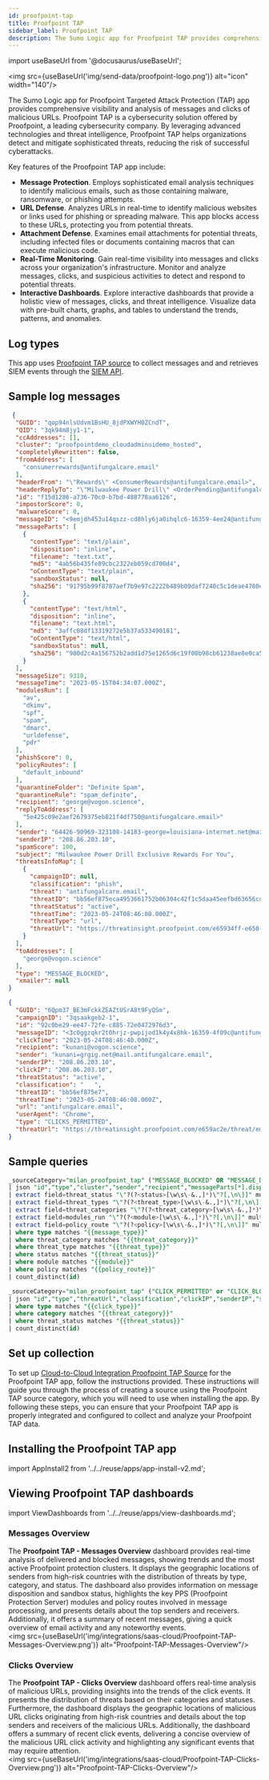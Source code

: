 ```yaml
---
id: proofpoint-tap
title: Proofpoint TAP
sidebar_label: Proofpoint TAP
description: The Sumo Logic app for Proofpoint TAP provides comprehensive visibility and analysis of messages and clicks of malicious URLs to improve your security posture.
---
```


import useBaseUrl from '@docusaurus/useBaseUrl';

<img src={useBaseUrl('img/send-data/proofpoint-logo.png')} alt="icon" width="140"/>

The Sumo Logic app for Proofpoint Targeted Attack Protection (TAP) app provides comprehensive visibility and analysis of messages and clicks of malicious URLs. Proofpoint TAP is a cybersecurity solution offered by Proofpoint, a leading cybersecurity company. By leveraging advanced technologies and threat intelligence, Proofpoint TAP helps organizations detect and mitigate sophisticated threats, reducing the risk of successful cyberattacks.

Key features of the Proofpoint TAP app include:

- **Message Protection**. Employs sophisticated email analysis techniques to identify malicious emails, such as those containing malware, ransomware, or phishing attempts.
- **URL Defense**. Analyzes URLs in real-time to identify malicious websites or links used for phishing or spreading malware. This app blocks access to these URLs, protecting you from potential threats.
- **Attachment Defense**. Examines email attachments for potential threats, including infected files or documents containing macros that can execute malicious code.
- **Real-Time Monitoring**. Gain real-time visibility into messages and clicks across your organization's infrastructure. Monitor and analyze messages, clicks, and suspicious activities to detect and respond to potential threats.
- **Interactive Dashboards**. Explore interactive dashboards that provide a holistic view of messages, clicks, and threat intelligence. Visualize data with pre-built charts, graphs, and tables to understand the trends, patterns, and anomalies.

## Log types

This app uses [Proofpoint TAP source](/docs/send-data/hosted-collectors/cloud-to-cloud-integration-framework/proofpoint-tap-source/) to collect messages and and retrieves SIEM events through the [SIEM API](https://help.proofpoint.com/Threat_Insight_Dashboard/API_Documentation/SIEM_API).

## Sample log messages

```json title="Sample Message Event"
 {
  "GUID": "qop94nlsUdvm1BsHU_8jdPXWYH0ZCndT",
  "QID": "3qk94m8jy1-1",
  "ccAddresses": [],
  "cluster": "proofpointdemo_cloudadminuidemo_hosted",
  "completelyRewritten": false,
  "fromAddress": [
    "consumerrewards@antifungalcare.email"
  ],
  "headerFrom": "\"Rewards\" <ConsumerRewards@antifungalcare.email>",
  "headerReplyTo": "\"Milwaukee Power Drill\" <OrderPending@antifungalcare.email>",
  "id": "f15d1286-a736-70c0-b7bd-488778aa6126",
  "impostorScore": 0,
  "malwareScore": 0,
  "messageID": "<9emjdh453u14qszz-cd8hly6ja0ihqlc6-16359-4ee24@antifungalcare.email>",
  "messageParts": [
    {
      "contentType": "text/plain",
      "disposition": "inline",
      "filename": "text.txt",
      "md5": "4ab56b435fe89cbc2322eb059cd700d4",
      "oContentType": "text/plain",
      "sandboxStatus": null,
      "sha256": "91795b99f8787aef7b9e97c2222b489b09daf7240c5c1deae4780e63ba441e07"
    },
    {
      "contentType": "text/html",
      "disposition": "inline",
      "filename": "text.html",
      "md5": "3affc08df13319272e5b37a533490181",
      "oContentType": "text/html",
      "sandboxStatus": null,
      "sha256": "980d2c4a156752b2add1d75e1265d6c19f00b98cb61238ae8e0ca5fd89ffe8a1"
    }
  ],
  "messageSize": 9318,
  "messageTime": "2023-05-15T04:34:07.000Z",
  "modulesRun": [
    "av",
    "dkimv",
    "spf",
    "spam",
    "dmarc",
    "urldefense",
    "pdr"
  ],
  "phishScore": 0,
  "policyRoutes": [
    "default_inbound"
  ],
  "quarantineFolder": "Definite Spam",
  "quarantineRule": "spam_definite",
  "recipient": "george@vogon.science",
  "replyToAddress": [
    "5e425c09e2aef2679375eb821f4df750@antifungalcare.email>"
  ],
  "sender": "64426-90969-323108-14183-george=louisiana-internet.net@mail.antifungalcare.email",
  "senderIP": "208.86.203.10",
  "spamScore": 100,
  "subject": "Milwaukee Power Drill Exclusive Rewards For You",
  "threatsInfoMap": [
    {
      "campaignID": null,
      "classification": "phish",
      "threat": "antifungalcare.email",
      "threatID": "bb56ef875eca4953661752b06304c42f1c5daa45eefbd63656cda94239b83027",
      "threatStatus": "active",
      "threatTime": "2023-05-24T08:46:08.000Z",
      "threatType": "url",
      "threatUrl": "https://threatinsight.proofpoint.com/e65934ff-e650-9cbe-56b5-e9cf2cc5ac2e/threat/email/bb56ef875eca4953661752b06304c42f1c5daa45eefbd63656cda94239b83027"
    }
  ],
  "toAddresses": [
    "george@vogon.science"
  ],
  "type": "MESSAGE_BLOCKED",
  "xmailer": null
}
```
```json title="Sample Clicks Log"
{
  "GUID": "6Qpm37_BE3mFckkZEAZtUSrA8t9FyQSm",
  "campaignID": "3qsaakgeb2-1",
  "id": "92c0be29-ee47-72fe-c885-72e0472976d3",
  "messageID": "<3c0ggzqkr2t0hrjz-pwpijod1k4y4x8hk-16359-4f09c@antifungalcare.email>",
  "clickTime": "2023-05-24T08:46:40.000Z",
  "recipient": "kunani@vogon.science",
  "sender": "kunani=grgig.net@mail.antifungalcare.email",
  "senderIP": "208.86.203.10",
  "clickIP": "208.86.203.10",
  "threatStatus": "active",
  "classification": "   ",
  "threatID": "bb56ef875e7",
  "threatTime": "2023-05-24T08:46:08.000Z",
  "url": "antifungalcare.email",
  "userAgent": "Chrome",
  "type": "CLICKS_PERMITTED",
  "threatUrl": "https://threatinsight.proofpoint.com/e659ac2e/threat/email/bb56ef875eca495366175"
}
```

## Sample queries

```sql title="Sample Message Events Query (Number of Messages)"
_sourceCategory="milan_proofpoint_tap" ("MESSAGE_BLOCKED" OR "MESSAGE_DELIVERED")
| json "id","type","cluster","sender","recipient","messageParts[*].disposition","messageParts[*].sandboxStatus","messageSize","modulesRun","policyRoutes","senderIP","threatsInfoMap[*].classification","threatsInfoMap[*].threatType","threatsInfoMap[*].threatStatus","impostorScore","malwareScore","phishScore","spamScore","quarantineFolder","quarantineRule","subject" as id,type,cluster,sender,recipient,dispositions,sandboxStatuses,messageSize,modules_run,policy_route,sender_ip,threat_categories,threat_types,threat_status,impostor_score,malware_score,phish_score,spam_score,quarantine_folder,quarantine_rule,subject nodrop
| extract field=threat_status "\"?(?<status>[\w\s\-&.,]*)\"?[,\n\]]" multi
| extract field=threat_types "\"?(?<threat_type>[\w\s\-&.,]*)\"?[,\n\]]" multi
| extract field=threat_categories "\"?(?<threat_category>[\w\s\-&.,]*)\"?[,\n\]]" multi
| extract field=modules_run "\"?(?<module>[\w\s\-&.,]*)\"?[,\n\]]" multi
| extract field=policy_route "\"?(?<policy>[\w\s\-&.,]*)\"?[,\n\]]" multi
| where type matches "{{message_type}}"
| where threat_category matches "{{threat_category}}"
| where threat_type matches "{{threat_type}}"
| where status matches "{{threat_status}}"
| where module matches "{{module}}"
| where policy matches "{{policy_route}}"
| count_distinct(id)
```

```sql title="Sample Click Events Query (Number of Clicks)"
_sourceCategory="milan_proofpoint_tap" ("CLICK_PERMITTED" or "CLICK_BLOCKED")
| json "id","type","threatUrl","classification","clickIP","senderIP","sender","recipient","threatStatus" as id,type,threat_url,category,click_ip,sender_ip,sender,recipient,threat_status nodrop
| where type matches "{{click_type}}"
| where category matches "{{threat_category}}"
| where threat_status matches "{{threat_status}}"
| count_distinct(id)
```

## Set up collection

To set up [Cloud-to-Cloud Integration Proofpoint TAP Source](/docs/send-data/hosted-collectors/cloud-to-cloud-integration-framework/proofpoint-tap-source/) for the Proofpoint TAP app, follow the instructions provided. These instructions will guide you through the process of creating a source using the Proofpoint TAP source category, which you will need to use when installing the app. By following these steps, you can ensure that your Proofpoint TAP app is properly integrated and configured to collect and analyze your Proofpoint TAP data.

## Installing the Proofpoint TAP app

import AppInstall2 from '../../reuse/apps/app-install-v2.md';

<AppInstall2/>

## Viewing Proofpoint TAP dashboards

import ViewDashboards from '../../reuse/apps/view-dashboards.md';

<ViewDashboards/>

### Messages Overview

The **Proofpoint TAP - Messages Overview** dashboard provides real-time analysis of delivered and blocked messages, showing trends and the most active Proofpoint protection clusters. It displays the geographic locations of senders from high-risk countries with the distribution of threats by type, category, and status. The dashboard also provides information on message disposition and sandbox status, highlights the key PPS (Proofpoint Protection Server) modules and policy routes involved in message processing, and presents details about the top senders and receivers. Additionally, it offers a summary of recent messages, giving a quick overview of email activity and any noteworthy events.<br/><img src={useBaseUrl('img/integrations/saas-cloud/Proofpoint-TAP-Messages-Overview.png')} alt="Proofpoint-TAP-Messages-Overview"/>

### Clicks Overview

The **Proofpoint TAP - Clicks Overview** dashboard offers real-time analysis of malicious URLs, providing insights into the trends of the click events. It presents the distribution of threats based on their categories and statuses. Furthermore, the dashboard displays the geographic locations of malicious URL clicks originating from high-risk countries and details about the top senders and receivers of the malicious URLs. Additionally, the dashboard offers a summary of recent click events, delivering a concise overview of the malicious URL click activity and highlighting any significant events that may require attention.<br/><img src={useBaseUrl('img/integrations/saas-cloud/Proofpoint-TAP-Clicks-Overview.png')} alt="Proofpoint-TAP-Clicks-Overview"/>
